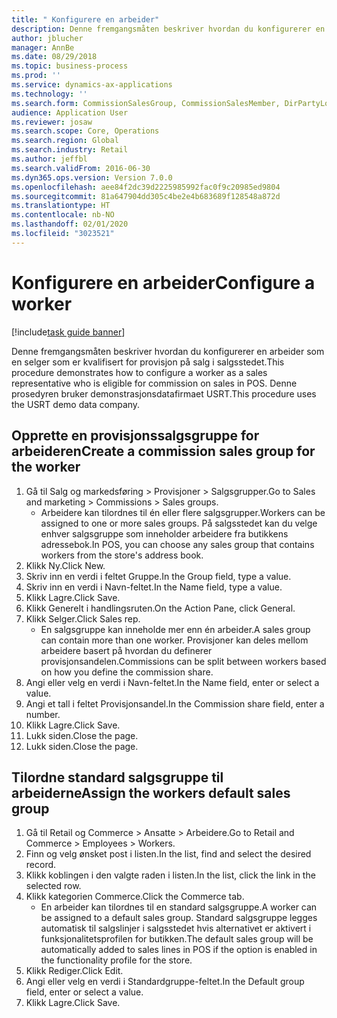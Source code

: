 ```yaml
---
title: " Konfigurere en arbeider"
description: Denne fremgangsmåten beskriver hvordan du konfigurerer en arbeider som en selger som er kvalifisert for provisjon på salg i salgsstedet.
author: jblucher
manager: AnnBe
ms.date: 08/29/2018
ms.topic: business-process
ms.prod: ''
ms.service: dynamics-ax-applications
ms.technology: ''
ms.search.form: CommissionSalesGroup, CommissionSalesMember, DirPartyLookup, HcmWorker
audience: Application User
ms.reviewer: josaw
ms.search.scope: Core, Operations
ms.search.region: Global
ms.search.industry: Retail
ms.author: jeffbl
ms.search.validFrom: 2016-06-30
ms.dyn365.ops.version: Version 7.0.0
ms.openlocfilehash: aee84f2dc39d2225985992fac0f9c20985ed9804
ms.sourcegitcommit: 81a647904dd305c4be2e4b683689f128548a872d
ms.translationtype: HT
ms.contentlocale: nb-NO
ms.lasthandoff: 02/01/2020
ms.locfileid: "3023521"
---
```

# <a name="configure-a-worker"></a><span data-ttu-id="9fa39-103"> Konfigurere en arbeider</span><span class="sxs-lookup"><span data-stu-id="9fa39-103">Configure a worker</span></span>

[!include[task guide banner](../includes/task-guide-banner.md)]

<span data-ttu-id="9fa39-104">Denne fremgangsmåten beskriver hvordan du konfigurerer en arbeider som en selger som er kvalifisert for provisjon på salg i salgsstedet.</span><span class="sxs-lookup"><span data-stu-id="9fa39-104">This procedure demonstrates how to configure a worker as a sales representative who is eligible for commission on sales in POS.</span></span> <span data-ttu-id="9fa39-105">Denne prosedyren bruker demonstrasjonsdatafirmaet USRT.</span><span class="sxs-lookup"><span data-stu-id="9fa39-105">This procedure uses the USRT demo data company.</span></span>


## <a name="create-a-commission-sales-group-for-the-worker"></a><span data-ttu-id="9fa39-106">Opprette en provisjonssalgsgruppe for arbeideren</span><span class="sxs-lookup"><span data-stu-id="9fa39-106">Create a commission sales group for the worker</span></span>
1. <span data-ttu-id="9fa39-107">Gå til Salg og markedsføring > Provisjoner > Salgsgrupper.</span><span class="sxs-lookup"><span data-stu-id="9fa39-107">Go to Sales and marketing > Commissions > Sales groups.</span></span>
    * <span data-ttu-id="9fa39-108">Arbeidere kan tilordnes til én eller flere salgsgrupper.</span><span class="sxs-lookup"><span data-stu-id="9fa39-108">Workers can be assigned to one or more sales groups.</span></span> <span data-ttu-id="9fa39-109">På salgsstedet kan du velge enhver salgsgruppe som inneholder arbeidere fra butikkens adressebok.</span><span class="sxs-lookup"><span data-stu-id="9fa39-109">In POS, you can choose any sales group that contains workers from the store's address book.</span></span>  
2. <span data-ttu-id="9fa39-110">Klikk Ny.</span><span class="sxs-lookup"><span data-stu-id="9fa39-110">Click New.</span></span>
3. <span data-ttu-id="9fa39-111">Skriv inn en verdi i feltet Gruppe.</span><span class="sxs-lookup"><span data-stu-id="9fa39-111">In the Group field, type a value.</span></span>
4. <span data-ttu-id="9fa39-112">Skriv inn en verdi i Navn-feltet.</span><span class="sxs-lookup"><span data-stu-id="9fa39-112">In the Name field, type a value.</span></span>
5. <span data-ttu-id="9fa39-113">Klikk Lagre.</span><span class="sxs-lookup"><span data-stu-id="9fa39-113">Click Save.</span></span>
6. <span data-ttu-id="9fa39-114">Klikk Generelt i handlingsruten.</span><span class="sxs-lookup"><span data-stu-id="9fa39-114">On the Action Pane, click General.</span></span>
7. <span data-ttu-id="9fa39-115">Klikk Selger.</span><span class="sxs-lookup"><span data-stu-id="9fa39-115">Click Sales rep.</span></span>
    * <span data-ttu-id="9fa39-116">En salgsgruppe kan inneholde mer enn én arbeider.</span><span class="sxs-lookup"><span data-stu-id="9fa39-116">A sales group can contain more than one worker.</span></span> <span data-ttu-id="9fa39-117">Provisjoner kan deles mellom arbeidere basert på hvordan du definerer provisjonsandelen.</span><span class="sxs-lookup"><span data-stu-id="9fa39-117">Commissions can be split between workers based on how you define the commission share.</span></span>  
8. <span data-ttu-id="9fa39-118">Angi eller velg en verdi i Navn-feltet.</span><span class="sxs-lookup"><span data-stu-id="9fa39-118">In the Name field, enter or select a value.</span></span>
9. <span data-ttu-id="9fa39-119">Angi et tall i feltet Provisjonsandel.</span><span class="sxs-lookup"><span data-stu-id="9fa39-119">In the Commission share field, enter a number.</span></span>
10. <span data-ttu-id="9fa39-120">Klikk Lagre.</span><span class="sxs-lookup"><span data-stu-id="9fa39-120">Click Save.</span></span>
11. <span data-ttu-id="9fa39-121">Lukk siden.</span><span class="sxs-lookup"><span data-stu-id="9fa39-121">Close the page.</span></span>
12. <span data-ttu-id="9fa39-122">Lukk siden.</span><span class="sxs-lookup"><span data-stu-id="9fa39-122">Close the page.</span></span>

## <a name="assign-the-workers-default-sales-group"></a><span data-ttu-id="9fa39-123">Tilordne standard salgsgruppe til arbeiderne</span><span class="sxs-lookup"><span data-stu-id="9fa39-123">Assign the workers default sales group</span></span>
1. <span data-ttu-id="9fa39-124">Gå til Retail og Commerce > Ansatte > Arbeidere.</span><span class="sxs-lookup"><span data-stu-id="9fa39-124">Go to Retail and Commerce > Employees > Workers.</span></span>
2. <span data-ttu-id="9fa39-125">Finn og velg ønsket post i listen.</span><span class="sxs-lookup"><span data-stu-id="9fa39-125">In the list, find and select the desired record.</span></span>
3. <span data-ttu-id="9fa39-126">Klikk koblingen i den valgte raden i listen.</span><span class="sxs-lookup"><span data-stu-id="9fa39-126">In the list, click the link in the selected row.</span></span>
4. <span data-ttu-id="9fa39-127">Klikk kategorien Commerce.</span><span class="sxs-lookup"><span data-stu-id="9fa39-127">Click the Commerce tab.</span></span>
    * <span data-ttu-id="9fa39-128">En arbeider kan tilordnes til en standard salgsgruppe.</span><span class="sxs-lookup"><span data-stu-id="9fa39-128">A worker can be assigned to a default sales group.</span></span> <span data-ttu-id="9fa39-129">Standard salgsgruppe legges automatisk til salgslinjer i salgsstedet hvis alternativet er aktivert i funksjonalitetsprofilen for butikken.</span><span class="sxs-lookup"><span data-stu-id="9fa39-129">The default sales group will be automatically added to sales lines in POS if the option is enabled in the functionality profile for the store.</span></span>  
5. <span data-ttu-id="9fa39-130">Klikk Rediger.</span><span class="sxs-lookup"><span data-stu-id="9fa39-130">Click Edit.</span></span>
6. <span data-ttu-id="9fa39-131">Angi eller velg en verdi i Standardgruppe-feltet.</span><span class="sxs-lookup"><span data-stu-id="9fa39-131">In the Default group field, enter or select a value.</span></span>
7. <span data-ttu-id="9fa39-132">Klikk Lagre.</span><span class="sxs-lookup"><span data-stu-id="9fa39-132">Click Save.</span></span>

